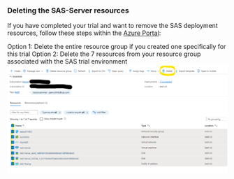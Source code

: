 ### Deleting the SAS-Server resources

If you have completed your trial and want to remove the SAS deployment resources, follow these steps within the [Azure Portal](http://portal.azure.com):

Option 1:  Delete the entire resource group if you created one specifically for this trial
Option 2:  Delete the 7 resources from your resource group associated with the SAS trial environment
![](images/resources.png)
